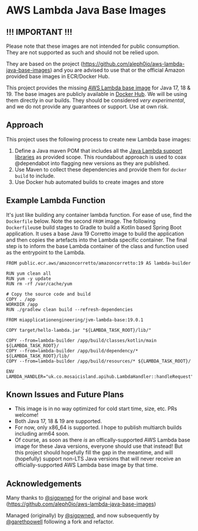# AWS Lambda Java Base Images

## !!! IMPORTANT !!!
Please note that these images are not intended for public consumption. They are not supported as such and should not be relied upon. 

They are based on the project (https://github.com/aleph0io/aws-lambda-java-base-images) and you are advised to use that or the official 
Amazon provided base images in ECR/Docker Hub.


This project provides the missing [AWS Lambda base image](https://docs.aws.amazon.com/lambda/latest/dg/runtimes-images.html) for Java 17, 18 & 19. The base images are publicly available in [Docker Hub](https://hub.docker.com/r/miapplicationengineering/jvm-lambda-base). We will be using them directly in our builds. They should be considered *very experimental*, and we do not provide any guarantees or support. Use at own risk.

## Approach

This project uses the following process to create new Lambda base images:

1. Define a Java maven POM that includes all the [Java Lambda support libraries](https://github.com/aws/aws-lambda-java-libs) as provided scope. This roundabout approach is used to coax @dependabot into flagging new versions as they are published.
2. Use Maven to collect these dependencies and provide them for `docker build` to include.
3. Use Docker hub automated builds to create images and store 

## Example Lambda Function

It's just like building any container lambda function. For ease of use, find the `Dockerfile` below. Note the second `FROM` image. 
The following `Dockerfile`use build stages to Gradle to build a Kotlin based Spring Boot application. It uses a base Java 19 Corretto
image to build the application and then copies the artefacts into the Lambda specific container. The final step is to inform the base 
Lambda container of the class and function used as the entrypoint to the Lambda.
    
    FROM public.ecr.aws/amazoncorretto/amazoncorretto:19 AS lambda-builder

    RUN yum clean all
    RUN yum -y update
    RUN rm -rf /var/cache/yum

    # Copy the source code and build
    COPY . /app
    WORKDIR /app
    RUN ./gradlew clean build --refresh-dependencies

    FROM miapplicationengineering/jvm-lambda-base:19.0.1
    
    COPY target/hello-lambda.jar "${LAMBDA_TASK_ROOT}/lib/"
    
    COPY --from=lambda-builder /app/build/classes/kotlin/main ${LAMBDA_TASK_ROOT}/
    COPY --from=lambda-builder /app/build/dependency/* ${LAMBDA_TASK_ROOT}/lib/
    COPY --from=lambda-builder /app/build/resources/* ${LAMBDA_TASK_ROOT}/
    
    ENV LAMBDA_HANDLER="uk.co.mosaicisland.apihub.LambdaHandler::handleRequest"

## Known Issues and Future Plans

* This image is in no way optimized for cold start time, size, etc. PRs welcome!
* Both Java 17, 18 & 19 are supported. 
* For now, only x86_64 is supported. I hope to publish multiarch builds including arm64 soon.
* Of course, as soon as there *is* an offically-supported AWS Lambda base image for these Java versions, everyone should use that instead! But this project should hopefully fill the gap in the meantime, and will (hopefully) support non-LTS Java versions that will never receive an officially-supported AWS Lambda base image by that time.



## Acknowledgements

Many thanks to [@sigpwned](https://github.com/sigpwned) for the original and base work (https://github.com/aleph0io/aws-lambda-java-base-images)

Managed (originally) by [@sigpwned](https://github.com/sigpwned), and now subsequently by [@garethpowell](https://github.com/garethpowell)
following a fork and refactor.
